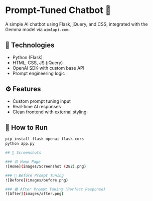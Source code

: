 # Prompt-Tuned Chatbot 💬

A simple AI chatbot using Flask, jQuery, and CSS, integrated with the Gemma model via `aimlapi.com`.

## 🔧 Technologies
- Python (Flask)
- HTML, CSS, JS (jQuery)
- OpenAI SDK with custom base API
- Prompt engineering logic

## ⚙️ Features
- Custom prompt tuning input
- Real-time AI responses
- Clean frontend with external styling

## 🚀 How to Run
```bash
pip install flask openai flask-cors
python app.py

## 📸 Screenshots

### 🟡 Home Page
![Home](images/Screenshot (282).png)

### 🔴 Before Prompt Tuning
![Before](images/before.png)

### 🟢 After Prompt Tuning (Perfect Response)
![After](images/after.png)
